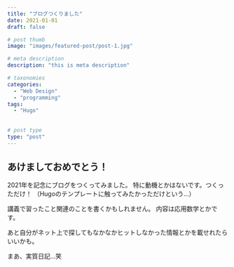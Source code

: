 ```yaml
---
title: "ブログつくりました"
date: 2021-01-01
draft: false

# post thumb
image: "images/featured-post/post-1.jpg"

# meta description
description: "this is meta description"

# taxonomies
categories:
  - "Web Design"
  - "programming"
tags:
  - "Hugo"
  
  
# post type
type: "post"
---
```


## あけましておめでとう！

2021年を記念にブログをつくってみました。
特に動機とかはないです。つくっただけ！
（Hugoのテンプレートに触ってみたかっただけという...）

講義で習ったこと関連のことを書くかもしれません。
内容は応用数学とかです。

あと自分がネット上で探してもなかなかヒットしなかった情報とかを載せれたらいいかも。

まあ、実質日記...笑
